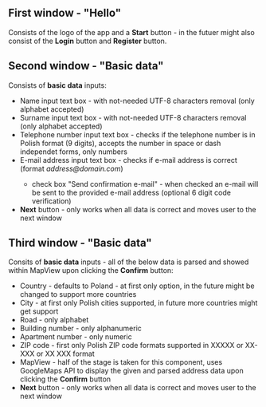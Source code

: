 ## First window - "Hello"
Consists of the logo of the app and a <b>Start</b> button - in the futuer might also consist of the <b>Login</b> button and <b>Register</b> button.

## Second window - "Basic data"
Consists of <b>basic data</b> inputs:
<ul>
	<li>Name input text box - with not-needed UTF-8 characters removal (only alphabet accepted)</li>
	<li>Surname input text box - with not-needed UTF-8 characters removal (only alphabet accepted)</li>
	<li>Telephone number input text box - checks if the telephone number is in Polish format (9 digits), accepts the number in space or dash independet forms, only numbers</li>
	<li>E-mail address input text box - checks if e-mail address is correct (format <i>address@domain.com</i>)</li>
	<ul>
		<li>check box "Send confirmation e-mail" - when checked an e-mail will be sent to the provided e-mail address (optional 6 digit code verification)</li>
	</ul>
	<li><b>Next</b> button - only works when all data is correct and moves user to the next window</li>
</ul>

## Third window - "Basic data"
Consits of <b>basic data</b> inputs - all of the below data is parsed and showed within MapView upon clicking the <b>Confirm</b> button:
<ul>
	<li>Country - defaults to Poland - at first only option, in the future might be changed to support more countries</li>
	<li>City - at first only Polish cities supported, in future more countries might get support</li>
	<li>Road - only alphabet</li>
	<li>Building number - only alphanumeric</li>
	<li>Apartment number - only numeric</li>
	<li>ZIP code - first only Polish ZIP code formats supported in XXXXX or XX-XXX or XX XXX format</li>
	<li>MapView - half of the stage is taken for this component, uses GoogleMaps API to display the given and parsed address data upon clicking the <b>Confirm</b> button </li>
	<li><b>Next</b> button - only works when all data is correct and moves user to the next window</li>
</ul>